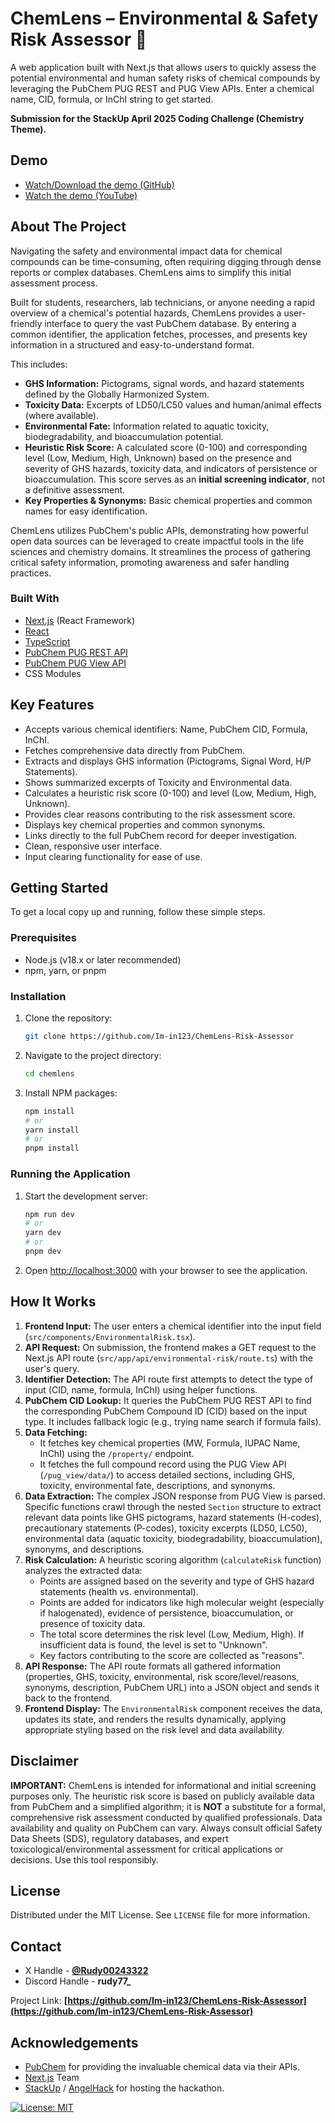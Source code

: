 # ChemLens – Environmental & Safety Risk Assessor 🧪



A web application built with Next.js that allows users to quickly assess the potential environmental and human safety risks of chemical compounds by leveraging the PubChem PUG REST and PUG View APIs. Enter a chemical name, CID, formula, or InChI string to get started.

**Submission for the StackUp April 2025 Coding Challenge (Chemistry Theme).**

## Demo

 
- [Watch/Download the demo (GitHub)](./Demo.mp4)  
- [Watch the demo (YouTube)]()
<!-- *   **(Optional) Live Application:** **[Link to Your Deployed App (Optional)]** *(Replace if you deploy it)* -->


## About The Project 

Navigating the safety and environmental impact data for chemical compounds can be time-consuming, often requiring digging through dense reports or complex databases. ChemLens aims to simplify this initial assessment process.

Built for students, researchers, lab technicians, or anyone needing a rapid overview of a chemical's potential hazards, ChemLens provides a user-friendly interface to query the vast PubChem database. By entering a common identifier, the application fetches, processes, and presents key information in a structured and easy-to-understand format.

This includes:

*   **GHS Information:** Pictograms, signal words, and hazard statements defined by the Globally Harmonized System.
*   **Toxicity Data:** Excerpts of LD50/LC50 values and human/animal effects (where available).
*   **Environmental Fate:** Information related to aquatic toxicity, biodegradability, and bioaccumulation potential.
*   **Heuristic Risk Score:** A calculated score (0-100) and corresponding level (Low, Medium, High, Unknown) based on the presence and severity of GHS hazards, toxicity data, and indicators of persistence or bioaccumulation. This score serves as an **initial screening indicator**, not a definitive assessment.
*   **Key Properties & Synonyms:** Basic chemical properties and common names for easy identification.

ChemLens utilizes PubChem's public APIs, demonstrating how powerful open data sources can be leveraged to create impactful tools in the life sciences and chemistry domains. It streamlines the process of gathering critical safety information, promoting awareness and safer handling practices.

### Built With

*   [Next.js](https://nextjs.org/) (React Framework)
*   [React](https://reactjs.org/)
*   [TypeScript](https://www.typescriptlang.org/)
*   [PubChem PUG REST API](https://pubchemdocs.ncbi.nlm.nih.gov/pug-rest)
*   [PubChem PUG View API](https://pubchemdocs.ncbi.nlm.nih.gov/pug-view)
*   CSS Modules

## Key Features

*    Accepts various chemical identifiers: Name, PubChem CID, Formula, InChI.
*    Fetches comprehensive data directly from PubChem.
*    Extracts and displays GHS information (Pictograms, Signal Word, H/P Statements).
*    Shows summarized excerpts of Toxicity and Environmental data.
*    Calculates a heuristic risk score (0-100) and level (Low, Medium, High, Unknown).
*    Provides clear reasons contributing to the risk assessment score.
*    Displays key chemical properties and common synonyms.
*    Links directly to the full PubChem record for deeper investigation.
*    Clean, responsive user interface.
*    Input clearing functionality for ease of use.

## Getting Started

To get a local copy up and running, follow these simple steps.

### Prerequisites

*   Node.js (v18.x or later recommended)
*   npm, yarn, or pnpm

### Installation

1.  Clone the repository:
    ```bash
    git clone https://github.com/Im-in123/ChemLens-Risk-Assessor
    ```
2.  Navigate to the project directory:
    ```bash
    cd chemlens
    ```
3.  Install NPM packages:
    ```bash
    npm install
    # or
    yarn install
    # or
    pnpm install
    ```

### Running the Application

1.  Start the development server:
    ```bash
    npm run dev
    # or
    yarn dev
    # or
    pnpm dev
    ```
2.  Open [http://localhost:3000](http://localhost:3000) with your browser to see the application.

## How It Works

1.  **Frontend Input:** The user enters a chemical identifier into the input field (`src/components/EnvironmentalRisk.tsx`).
2.  **API Request:** On submission, the frontend makes a GET request to the Next.js API route (`src/app/api/environmental-risk/route.ts`) with the user's query.
3.  **Identifier Detection:** The API route first attempts to detect the type of input (CID, name, formula, InChI) using helper functions.
4.  **PubChem CID Lookup:** It queries the PubChem PUG REST API to find the corresponding PubChem Compound ID (CID) based on the input type. It includes fallback logic (e.g., trying name search if formula fails).
5.  **Data Fetching:**
    *   It fetches key chemical properties (MW, Formula, IUPAC Name, InChI) using the `/property/` endpoint.
    *   It fetches the full compound record using the PUG View API (`/pug_view/data/`) to access detailed sections, including GHS, toxicity, environmental fate, descriptions, and synonyms.
6.  **Data Extraction:** The complex JSON response from PUG View is parsed. Specific functions crawl through the nested `Section` structure to extract relevant data points like GHS pictograms, hazard statements (H-codes), precautionary statements (P-codes), toxicity excerpts (LD50, LC50), environmental data (aquatic toxicity, biodegradability, bioaccumulation), synonyms, and descriptions.
7.  **Risk Calculation:** A heuristic scoring algorithm (`calculateRisk` function) analyzes the extracted data:
    *   Points are assigned based on the severity and type of GHS hazard statements (health vs. environmental).
    *   Points are added for indicators like high molecular weight (especially if halogenated), evidence of persistence, bioaccumulation, or presence of toxicity data.
    *   The total score determines the risk level (Low, Medium, High). If insufficient data is found, the level is set to "Unknown".
    *   Key factors contributing to the score are collected as "reasons".
8.  **API Response:** The API route formats all gathered information (properties, GHS, toxicity, environmental, risk score/level/reasons, synonyms, description, PubChem URL) into a JSON object and sends it back to the frontend.
9.  **Frontend Display:** The `EnvironmentalRisk` component receives the data, updates its state, and renders the results dynamically, applying appropriate styling based on the risk level and data availability.

## Disclaimer

**IMPORTANT:** ChemLens is intended for informational and initial screening purposes only. The heuristic risk score is based on publicly available data from PubChem and a simplified algorithm; it is **NOT** a substitute for a formal, comprehensive risk assessment conducted by qualified professionals. Data availability and quality on PubChem can vary. Always consult official Safety Data Sheets (SDS), regulatory databases, and expert toxicological/environmental assessment for critical applications or decisions. Use this tool responsibly.

## License

Distributed under the MIT License. See `LICENSE` file for more information.

## Contact

- X Handle - **[@Rudy00243322](https://twitter.com/@Rudy00243322)**
- Discord Handle - **rudy77_**  

Project Link: **[https://github.com/Im-in123/ChemLens-Risk-Assessor](https://github.com/Im-in123/ChemLens-Risk-Assessor)** 

## Acknowledgements

*   [PubChem](https://pubchem.ncbi.nlm.nih.gov/) for providing the invaluable chemical data via their APIs.
*   [Next.js](https://nextjs.org/) Team
*   [StackUp](https://stackup.dev/) / [AngelHack](https://angelhack.com/) for hosting the hackathon.

[![License: MIT](https://img.shields.io/badge/License-MIT-yellow.svg)](https://opensource.org/licenses/MIT)

 
 
